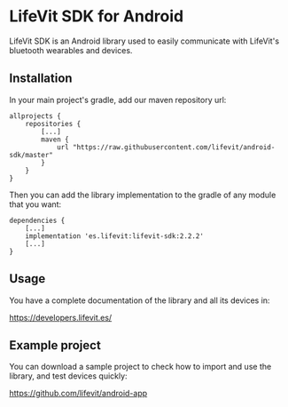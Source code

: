 # LifeVit SDK for Android

LifeVit SDK is an Android library used to easily communicate with LifeVit's bluetooth wearables and devices.

## Installation

In your main project's gradle, add our maven repository url:

```
allprojects {
    repositories {
        [...]
        maven {
            url "https://raw.githubusercontent.com/lifevit/android-sdk/master"
        }
    }
}
```

Then you can add the library implementation to the gradle of any module that you want:

```
dependencies {
    [...]
    implementation 'es.lifevit:lifevit-sdk:2.2.2'
    [...]
}
```


## Usage

You have a complete documentation of the library and all its devices in:

https://developers.lifevit.es/


## Example project

You can download a sample project to check how to import and use the library, and test devices quickly:

https://github.com/lifevit/android-app

